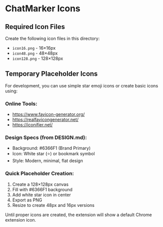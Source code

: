 # ChatMarker Icons

## Required Icon Files

Create the following icon files in this directory:

- `icon16.png` - 16×16px
- `icon48.png` - 48×48px
- `icon128.png` - 128×128px

## Temporary Placeholder Icons

For development, you can use simple star emoji icons or create basic icons using:

### Online Tools:
- https://www.favicon-generator.org/
- https://realfavicongenerator.net/
- https://iconifier.net/

### Design Specs (from DESIGN.md):
- Background: #6366F1 (Brand Primary)
- Icon: White star (⭐) or bookmark symbol
- Style: Modern, minimal, flat design

### Quick Placeholder Creation:

1. Create a 128×128px canvas
2. Fill with #6366F1 background
3. Add white star icon in center
4. Export as PNG
5. Resize to create 48px and 16px versions

Until proper icons are created, the extension will show a default Chrome extension icon.
